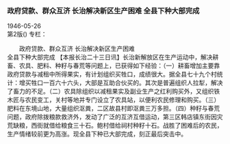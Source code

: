 ### 政府贷款、群众互济  长治解决新区生产困难  全县下种大部完成  

1946-05-26  
第2版()
专栏：

　　政府贷款、群众互济
    长治解决新区生产困难       
    全县下种大部完成
    【本报长治二十三日讯】长治新解放区在生产运动中，解决耕畜、农具、肥料、种籽与春荒等问题上，已获得如下经验：（一）耕畜增加主要靠政府贷款与减租中所得果实，有计划组织买牲口，成绩很大。据全县七十九个村统计：增买牲口一百六十六头，大部是互助合伙买的。其次是普遍组织人拉犁，解决了畜力的不足。（二）农具除组织以减租果实及副业生产之红利购买外，又组织铁木匠与农民变工，关村等地并专门设立了农具站，以便利农民修理和购买。（三）肥料在东境山地，大量组织沤粪，二区故县村即沤粪三万多担。（四）种籽与春荒问题，政府除拨粮款救济外，发动了广泛的互济互借运动，第三区韩店镇东街因灾荒缺粮，西街就借给粮食三十石。鲍村借给祠村种籽十石。战胜了困难后的农民，生产情绪较前更为高涨。现全县下种已大部完成，刻正最后突击中。  

